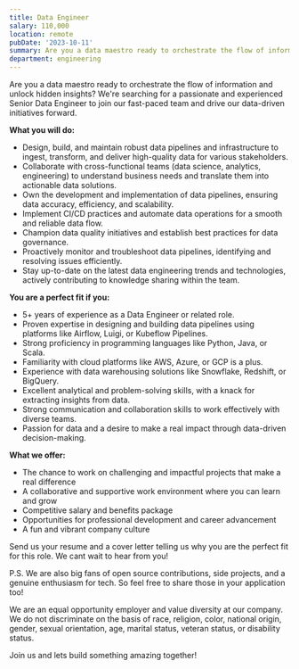 ```yaml
---
title: Data Engineer
salary: 110,000
location: remote
pubDate: '2023-10-11'
summary: Are you a data maestro ready to orchestrate the flow of information and unlock hidden insights? We're searching for a passionate and experienced Senior Data Engineer to join our fast-paced team and drive our data-driven initiatives forward.
department: engineering
---
```


Are you a data maestro ready to orchestrate the flow of information and unlock hidden insights? We're searching for a passionate and experienced Senior Data Engineer to join our fast-paced team and drive our data-driven initiatives forward.

**What you will do:**

- Design, build, and maintain robust data pipelines and infrastructure to ingest, transform, and deliver high-quality data for various stakeholders.
- Collaborate with cross-functional teams (data science, analytics, engineering) to understand business needs and translate them into actionable data solutions.
- Own the development and implementation of data pipelines, ensuring data accuracy, efficiency, and scalability.
- Implement CI/CD practices and automate data operations for a smooth and reliable data flow.
- Champion data quality initiatives and establish best practices for data governance.
- Proactively monitor and troubleshoot data pipelines, identifying and resolving issues efficiently.
- Stay up-to-date on the latest data engineering trends and technologies, actively contributing to knowledge sharing within the team.

**You are a perfect fit if you:**

- 5+ years of experience as a Data Engineer or related role.
- Proven expertise in designing and building data pipelines using platforms like Airflow, Luigi, or Kubeflow Pipelines.
- Strong proficiency in programming languages like Python, Java, or Scala.
- Familiarity with cloud platforms like AWS, Azure, or GCP is a plus.
- Experience with data warehousing solutions like Snowflake, Redshift, or BigQuery.
- Excellent analytical and problem-solving skills, with a knack for extracting insights from data.
- Strong communication and collaboration skills to work effectively with diverse teams.
- Passion for data and a desire to make a real impact through data-driven decision-making.

**What we offer:**

- The chance to work on challenging and impactful projects that make a real difference
- A collaborative and supportive work environment where you can learn and grow
- Competitive salary and benefits package
- Opportunities for professional development and career advancement
- A fun and vibrant company culture

Send us your resume and a cover letter telling us why you are the perfect fit for this role. We cant wait to hear from you!

P.S. We are also big fans of open source contributions, side projects, and a genuine enthusiasm for tech. So feel free to share those in your application too!

We are an equal opportunity employer and value diversity at our company. We do not discriminate on the basis of race, religion, color, national origin, gender, sexual orientation, age, marital status, veteran status, or disability status.

Join us and lets build something amazing together!
